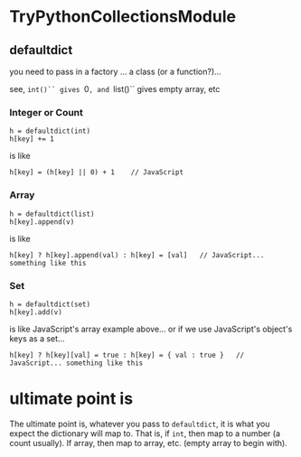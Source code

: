 # TryPythonCollectionsModule


## defaultdict

you need to pass in a factory ... a class (or a function?)...

see, `int()`` gives `0`, and `list()`` gives empty array, etc

### Integer or Count

    h = defaultdict(int)
    h[key] += 1

is like

    h[key] = (h[key] || 0) + 1    // JavaScript

### Array

    h = defaultdict(list)
    h[key].append(v)

is like

    h[key] ? h[key].append(val) : h[key] = [val]   // JavaScript... something like this

### Set

    h = defaultdict(set)
    h[key].add(v)

is like JavaScript's array example above... or if we use JavaScript's object's keys as a set...

    h[key] ? h[key][val] = true : h[key] = { val : true }   // JavaScript... something like this

# ultimate point is

The ultimate point is, whatever you pass to `defaultdict`, it is what you expect the dictionary will map to.  That is, if `int`, then map to a number (a count usually).  If array, then map to array, etc. (empty array to begin with).
